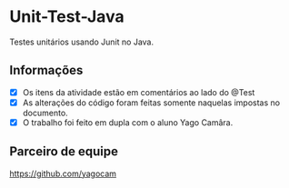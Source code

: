 # Unit-Test-Java
Testes unitários usando Junit no Java.

## Informações

-   [X] Os itens da atividade estão em comentários ao lado do @Test
-   [X] As alterações do código foram feitas somente naquelas impostas no documento.
-   [X] O trabalho foi feito em dupla com o aluno Yago Camâra.

## Parceiro de equipe
https://github.com/yagocam
